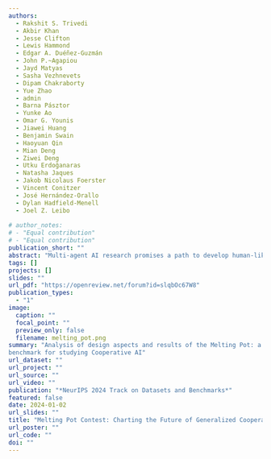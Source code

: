 ```yaml
---
authors:
  - Rakshit S. Trivedi
  - Akbir Khan
  - Jesse Clifton
  - Lewis Hammond
  - Edgar A. Duéñez-Guzmán
  - John P.~Agapiou
  - Jayd Matyas
  - Sasha Vezhnevets
  - Dipam Chakraborty
  - Yue Zhao 
  - admin
  - Barna Pásztor
  - Yunke Ao
  - Omar G. Younis
  - Jiawei Huang
  - Benjamin Swain
  - Haoyuan Qin
  - Mian Deng
  - Ziwei Deng
  - Utku Erdoğanaras
  - Natasha Jaques
  - Jakob Nicolaus Foerster
  - Vincent Conitzer
  - José Hernández-Orallo
  - Dylan Hadfield-Menell
  - Joel Z. Leibo
  
# author_notes:
# - "Equal contribution"
# - "Equal contribution"
publication_short: ""
abstract: "Multi-agent AI research promises a path to develop human-like and human-compatible intelligent technologies that complement the solipsistic view of other approaches, which mostly do not consider interactions between agents. Aiming to make progress in this direction, the Melting Pot contest 2023 focused on the problem of cooperation among interacting agents and challenged researchers to push the boundaries of multi-agent reinforcement learning (MARL) for mixed-motive games. The contest leveraged the Melting Pot environment suite to rigorously evaluate how well agents can adapt their cooperative skills to interact with novel partners in unforeseen situations. Unlike other reinforcement learning challenges, this challenge focused on \textit{social} rather than \textit{environmental} generalisation. In particular, a population of agents performs well in Melting Pot when its component individuals are adept at finding ways to cooperate both with others in their population and with strangers. Thus Melting Pot measures \emph{cooperative intelligence}. The contest attracted over 600 participants across 100+ teams globally and was a success on multiple fronts: (i) it contributed to our goal of pushing the frontiers of MARL towards building more cooperatively intelligent agents, evidenced by several submissions that outperformed established baselines; (ii) it attracted a diverse range of participants, from independent researchers to industry affiliates and academic labs, both with strong background and new interest in the area alike, broadening the field’s demographic and intellectual diversity; and (iii) analyzing the submitted agents provided important insights, highlighting areas for improvement in evaluating agents' cooperative intelligence. This paper summarizes the design aspects and results of the contest and explores the potential of Melting Pot as a benchmark for studying Cooperative AI. We further analyze the top solutions and conclude with a discussion on promising directions for future research."
tags: []
projects: []
slides: ""
url_pdf: "https://openreview.net/forum?id=slqbOc67W8"
publication_types:
  - "1"
image:
  caption: ""
  focal_point: ""
  preview_only: false
  filename: melting_pot.png
summary: "Analysis of design aspects and results of the Melting Pot: a competition measuring agents' ability to cooperate with others. We built cognitive profiles of agents submitted to the competition.
benchmark for studying Cooperative AI"
url_dataset: ""
url_project: ""
url_source: ""
url_video: ""
publication: "*NeurIPS 2024 Track on Datasets and Benchmarks*"
featured: false
date: 2024-01-02
url_slides: ""
title: "Melting Pot Contest: Charting the Future of Generalized Cooperative Intelligence"
url_poster: ""
url_code: ""
doi: ""
---
```

